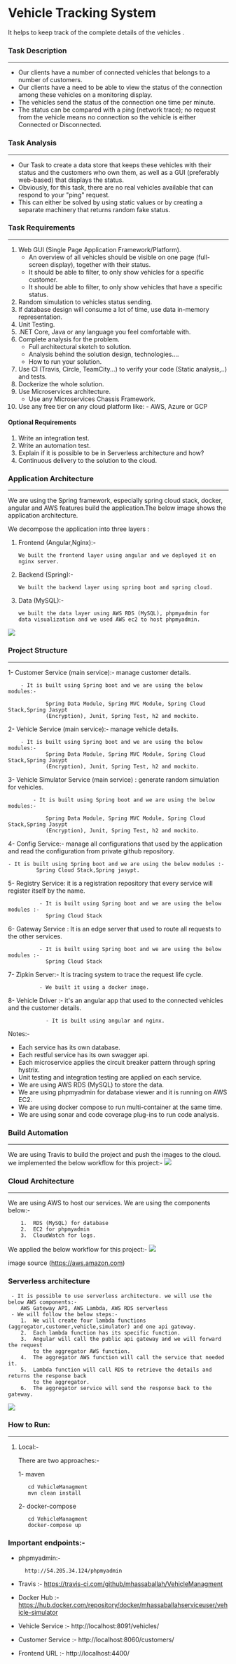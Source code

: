 # Vehicle Tracking System



   It helps to keep track of the complete details of the vehicles .

### Task Description

------------


   - Our clients have a number of connected vehicles that belongs to a number of customers.
   - Our clients have a need to be able to view the status of the connection among  these vehicles on a monitoring display.
   - The vehicles send the status of the connection one time per minute.
   - The status can be compared with a ping (network trace); no request from the vehicle means no connection so the vehicle is either Connected or Disconnected.

### Task Analysis

------------


  - Our Task to create a data store that keeps these vehicles with their status and the customers who own them, as well as a GUI (preferably web-based) that displays the status.
  - Obviously, for this task, there are no real vehicles available that can respond to your "ping" request.
  - This can either be solved by using static values or ​​by creating a separate machinery that returns random fake status.

### Task Requirements

------------


   1. Web GUI (Single Page Application Framework/Platform).
		 - An overview of all vehicles should be visible on one page (full-screen display), together with their status.
		 - It should be able to filter, to only show vehicles for a specific customer.
		 - It should be able to filter, to only show vehicles that have a specific status.
   2. Random simulation to vehicles status sending.
   3. If database design will consume a lot of time, use data in-memory representation.
   4. Unit Testing.
   5. .NET Core, Java or any language you feel comfortable with.
   6. Complete analysis for the problem.
		 - Full architectural sketch to solution.
		 - Analysis behind the solution design, technologies....
		 - How to run your solution.
   7. Use CI (Travis, Circle, TeamCity...) to verify your code (Static analysis,..) and tests.
   8. Dockerize the whole solution.
   9. Use Microservices architecture.
		- Use any Microservices Chassis Framework.
   10. Use any free tier on any cloud platform like: - AWS, Azure or GCP

#### Optional Requirements
  1. Write an integration test.
  2. Write an automation test.
  3. Explain if it is possible to be in Serverless architecture and how?
  4. Continuous delivery to the solution to the cloud.

### Application Architecture

------------


 We are using the Spring framework, especially spring cloud stack, docker, angular and AWS features build the application.The below image shows the application architecture.
 
 We decompose the application into three layers : 
 
 1. Frontend (Angular,Nginx):-
 
		We built the frontend layer using angular and we deployed it on nginx server.
        
 2. Backend  (Spring):-
 
 		We built the backend layer using spring boot and spring cloud.
 3. Data (MySQL):-
 
 		we built the data layer using AWS RDS (MySQL), phpmyadmin for 
		data visualization and we used AWS ec2 to host phpmyadmin.
 
   ![](https://i.ibb.co/frPNPYW/Untitled-Document.png)
   
### Project Structure

------------

  1- Customer Service (main service):- manage customer details.
  
  		- It is built using Spring boot and we are using the below modules:-
  
			    Spring Data Module, Spring MVC Module, Spring Cloud Stack,Spring Jasypt
				(Encryption), Junit, Spring Test, h2 and mockito.
  2- Vehicle Service (main service):- manage vehicle details.
  
		- It is built using Spring boot and we are using the below modules:-
			    Spring Data Module, Spring MVC Module, Spring Cloud Stack,Spring Jasypt
				(Encryption), Junit, Spring Test, h2 and mockito.
  3-  Vehicle Simulator Service (main service) : generate random simulation for vehicles.
  
    		- It is built using Spring boot and we are using the below modules:-
  
			    Spring Data Module, Spring MVC Module, Spring Cloud Stack,Spring Jasypt
				(Encryption), Junit, Spring Test, h2 and mockito.
                
  4-  Config Service:- manage all configurations that used by the application and read the configuration from private github repository.
   
	- It is built using Spring boot and we are using the below modules :-
			 Spring Cloud Stack,Spring jasypt.
  5-  Registry Service: it is a registration repository that every service will register itself by the name.
  
			  - It is built using Spring boot and we are using the below modules :-
			    Spring Cloud Stack
                
  6-  Gateway Service : It is an edge server that used to route all requests to the other services.
  
  			  - It is built using Spring boot and we are using the below modules :-
			    Spring Cloud Stack
  7-  Zipkin Server:- It is tracing system to trace the request life cycle.

 			  - We built it using a docker image.
 			  
  8- Vehicle Driver :- it's an angular app that used to the connected vehicles and the customer details. 
  
				- It is built using angular and nginx.

   Notes:- 
   - Each service has its own database.
   - Each restful service has its own swagger api.
   - Each microservice applies the circuit breaker pattern through spring hystrix.
   - Unit testing and integration testing are applied on each service.
   - We are using AWS RDS (MySQL) to store the data.
   - We are using phpmyadmin for database viewer and it is running on AWS EC2.
   - We are using docker compose to run multi-container at the same time.
   - We are using sonar and code coverage plug-ins to run code analysis.
   	
   
### Build Automation

------------


We are using Travis to build the project and push the images to the cloud. we implemented the below workflow for this project:-
  ![]( https://i.ibb.co/cxvVw6C/Untitled-Document-1.png )

### Cloud Architecture

------------

We are using AWS to host our services. We are using the components below:-

		1.  RDS (MySQL) for database
		2.  EC2 for phpmyadmin 
		3.  CloudWatch for logs.
		
We applied the below workflow for this project:-
  ![]( https://d2908q01vomqb2.cloudfront.net/1b6453892473a467d07372d45eb05abc2031647a/2017/07/10/ecs-spring-microservice-containers.png )

   image source (https://aws.amazon.com)


### Serverless architecture
     - It is possible to use serverless architecture. we will use the below AWS components:-
        AWS Gateway API, AWS Lambda, AWS RDS serverless
     - We will follow the below steps:-
		1.  We will create four lambda functions (aggregator,customer,vehicle,simulator) and one api gateway.
		2.  Each lambda function has its specific function. 
		3.  Angular will call the public api gateway and we will forward the request 
			to the aggregator AWS function. 
		4.  The aggregator AWS function will call the service that needed it.
		5.  Lambda function will call RDS to retrieve the details and returns the response back
			to the aggregator.
		6.  The aggregator service will send the response back to the gateway.
	
![](https://imgdb.net/images/6562.png)
	
### How to Run:

------------

1.   Local:-

     There are two approaches:-
     
	 1- maven
		
    	    cd VehicleManagment 
            mvn clean install
    
	 2- docker-compose
	 
    	    cd VehicleManagment
    	    docker-compose up


### Important endpoints:-
        
- phpmyadmin:-

		http://54.205.34.124/phpmyadmin
- Travis :-
     https://travis-ci.com/github/mhassaballah/VehicleManagment
     
- Docker Hub :-
        https://hub.docker.com/repository/docker/mhassaballahserviceuser/vehicle-simulator

- Vehicle Service :-
      http://localhost:8091/vehicles/
      
- Customer Service :-
     http://localhost:8060/customers/
    
- Frontend URL :-
     http://localhost:4400/

